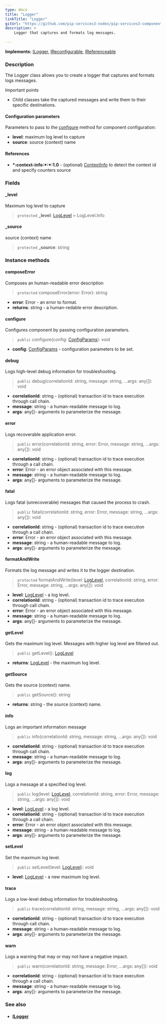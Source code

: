 ```yaml
---
type: docs
title: "Logger"
linkTitle: "Logger"
gitUrl: "https://github.com/pip-services3-nodex/pip-services3-components-nodex"
description: >
    Logger that captures and formats log messages.
    
---
```


**Implements:** [ILogger](../ilogger), [IReconfigurable](../../../commons/config/ireconfigurable), [IReferenceable](../../../commons/refer/ireferenceable)

### Description

The Logger class allows you to create a logger that captures and formats logs messages.

Important points

- Child classes take the captured messages and write them to their specific destinations.

#### Configuration parameters
Parameters to pass to the [configure](#configure) method for component configuration:
 
- **level**: maximum log level to capture
- **source**: source (context) name

#### References
- **\*:context-info:\*:\*:1.0** - (optional) [ContextInfo](../../info/context_info) to detect the context id and specify counters source

### Fields

<span class="hide-title-link">

#### _level
Maximum log level to capture
> `protected` **_level**: [LogLevel](../log_level) = LogLevel.Info


#### _source
source (context) name
> `protected` **_source**: string

</span>


### Instance methods

#### composeError
Composes an human-readable error description

> `protected` composeError(error: Error): string

- **error**: Error - an error to format.
- **returns**: string - a human-redable error description.


#### configure
Configures component by passing configuration parameters.

> `public` configure(config: [ConfigParams](../../../commons/config/config_params)): void

- **config**: [ConfigParams](../../../commons/config/config_params) - configuration parameters to be set.


#### debug
Logs high-level debug information for troubleshooting.

> `public` debug(correlationId: string, message: string, ...args: any[]): void

- **correlationId**: string - (optional) transaction id to trace execution through call chain.
- **message**: string - a human-readable message to log.
- **args**: any[]- arguments to parameterize the message.



#### error
Logs recoverable application error.

> `public` error(correlationId: string, error: Error, message: string, ...args: any[]): void

- **correlationId**: string - (optional) transaction id to trace execution through a call chain.
- **error**: Error - an error object associated with this message.
- **message**: string - a human-readable message to log.
- **args**: any[]- arguments to parameterize the message.



#### fatal
Logs fatal (unrecoverable) messages that caused the process to crash.

> `public` fatal(correlationId: string, error: Error, message: string, ...args: any[]): void

- **correlationId**: string - (optional) transaction id to trace execution through a call chain.
- **error**: Error - an error object associated with this message.
- **message**: string - a human-readable message to log.
- **args**: any[]- arguments to parameterize the message.



#### formatAndWrite
Formats the log message and writes it to the logger destination.

> `protected` formatAndWrite(level: [LogLevel](../log_level), correlationId: string, error: Error, message: string, ...args: any[]): void

- **level**: [LogLevel](../log_level) - a log level.
- **correlationId**: string - (optional) transaction id to trace execution through call chain.
- **error**: Error - an error object associated with this message.
- **message**: string - a human-readable message to log.
- **args**: any[]- arguments to parameterize the message.



#### getLevel
Gets the maximum log level. Messages with higher log level are filtered out.

> `public` getLevel(): [LogLevel](../log_level)

- **returns**: [LogLevel](../log_level) -  the maximum log level.


#### getSource
Gets the source (context) name.

> `public` getSource(): string

- **returns**: string -  the source (context) name.


#### info
Logs an important information message

> `public` info(correlationId: string, message: string, ...args: any[]): void

- **correlationId**: string - (optional) transaction id to trace execution through call chain.
- **message**: string - a human-readable message to log.
- **args**: any[]- arguments to parameterize the message.



#### log
Logs a message at a specified log level.

> `public` log(level: [LogLevel](../log_level), correlationId: string, error: Error, message: string, ...args: any[]): void

- **level**: [LogLevel](../log_level) - a log level.
- **correlationId**: string - (optional) transaction id to trace execution through a call chain.
- **error**: Error - an error object associated with this message.
- **message**: string - a human-readable message to log.
- **args**: any[]- arguments to parameterize the message.



#### setLevel
Set the maximum log level.

> `public` setLevel(level: [LogLevel](../log_level)): void

- **level**: [LogLevel](../log_level) - a new maximum log level.


#### trace
Logs a low-level debug information for troubleshooting.

> `public` trace(correlationId: string, message: string, ...args: any[]): void

- **correlationId**: string - (optional) transaction id to trace execution through call chain.
- **message**: string - a human-readable message to log.
- **args**: any[]- arguments to parameterize the message.


#### warn
Logs a warning that may or may not have a negative impact.

> `public` warn(correlationId: string, message: Error, ...args: any[]): void

- **correlationId**: string - (optional) transaction id to trace execution through a call chain.
- **message**: string - a human-readable message to log.
- **args**: any[]- arguments to parameterize the message.



### See also
- #### [ILogger](../ilogger)
